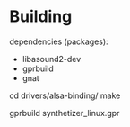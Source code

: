
# Building

dependencies (packages):

- libasound2-dev
- gprbuild
- gnat

cd drivers/alsa-binding/
make

gprbuild synthetizer_linux.gpr

